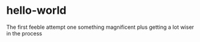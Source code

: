 # hello-world
The first feeble attempt one something magnificent
plus getting a lot wiser in the process
